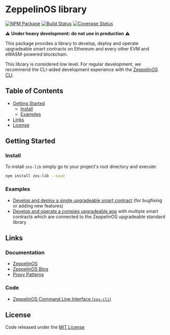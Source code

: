 # ZeppelinOS library
[![NPM Package](https://img.shields.io/npm/v/zos-lib.svg?style=flat-square)](https://www.npmjs.org/package/zos-lib)
[![Build Status](https://travis-ci.org/zeppelinos/zos-lib.svg?branch=master)](https://travis-ci.org/zeppelinos/zos-lib)
[![Coverage Status](https://coveralls.io/repos/github/zeppelinos/zos-lib/badge.svg?branch=master)](https://coveralls.io/github/zeppelinos/zos-lib?branch=master)

:warning: **Under heavy development: do not use in production** :warning:

This package provides a library to develop, deploy and operate upgradeable smart contracts on Ethereum and every other EVM and eWASM-powered blockchain.

This library is considered low level. For regular development, we recommend the CLI-aided development experience with the [ZeppelinOS CLI](https://github.com/zeppelinos/zos-cli).

## Table of Contents

- [Getting Started](#getting-started)
  - [Install](#install)
  - [Examples](#examples)
- [Links](#links)
- [License](#license)

## Getting Started

### Install

To install `zos-lib` simply go to your project's root directory and execute:
```sh
npm install zos-lib --save
```

### Examples

- [Develop and deploy a single upgradeable smart contract](https://docs.zeppelinos.org/docs/low_level_contract.html) (for bugfixing or adding new features)
- [Develop and operate a complex upgradeable app](https://docs.zeppelinos.org/docs/low_level_app.html) with multiple smart contracts which are connected to the ZeppelinOS upgradeable standard library

## Links

### Documentation
- [ZeppelinOS](http://zeppelinos.org)
- [ZeppelinOS Blog](https://blog.zeppelinos.org)
- [Proxy Patterns](https://blog.zeppelinos.org/proxy-patterns)

### Code
- [ZeppelinOS Command Line Interface (`zos-cli`)](https://github.com/zeppelinos/zos-cli)

## License

Code released under the [MIT License](LICENSE)